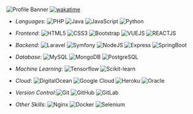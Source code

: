 ![Profile Banner](https://media.giphy.com/media/Qo2dupDib32rkTY4hX/giphy.gif)
[![wakatime](https://wakatime.com/badge/user/d40f2b01-ba71-4ead-8dea-b50f6b3eb33f.svg)](https://wakatime.com/@d40f2b01-ba71-4ead-8dea-b50f6b3eb33f)
- *Languages*: ![PHP](https://img.shields.io/badge/PHP-00599C.svg?&style=plastic&logo=php&logoColor=white)
![Java](https://img.shields.io/badge/Java-white?style=plastic&logo=openjdk&logoColor=orange)
![JavaScript](https://img.shields.io/badge/-JavaScript-%23F7DF1C?style=plastic&logo=javascript&logoColor=ffffff&labelColor=%23F7DF1C&color=%23FFCE5A)
![Python](https://img.shields.io/badge/python-3670A0?style=plastic&logo=python&logoColor=ffdd54)


- *Frontend*: ![HTML5](https://img.shields.io/badge/-HTML5-%23E44D27?style=plastic&logo=html5&logoColor=ffffff)
![CSS3](https://img.shields.io/badge/-CSS3-%231572B6?style=plastic&logo=css3)
![Bootstrap](https://img.shields.io/badge/Bootstrap-563D7C?style=plastic&logo=bootstrap&logoColor=white)
![VUEJS](https://img.shields.io/badge/Vue.js-35495E?style=plastic&logo=vuedotjs&logoColor=4FC08D)
![REACTJS](https://img.shields.io/badge/-ReactJs-61DAFB?logo=react)


- *Backend*: ![Laravel](https://img.shields.io/badge/Laravel-ffffff?style=plastic&logo=laravel&logoColor=f9322c)
![Symfony](https://img.shields.io/badge/symfony-%23000000.svg?style=plastic&logo=symfony&logoColor=white)
![NodeJS](https://img.shields.io/badge/Node.js-43853D?style=plastic&logo=node.js&logoColor=white) 
![Express](https://img.shields.io/badge/Express-092E20?style=plastic&logo=express&logoColor=white)
![SpringBoot](https://img.shields.io/badge/SpringBoot-6DB33F?style=plastic&logo=Spring&logoColor=white) 

- *Database*: ![MySQL](https://img.shields.io/badge/MySQL-00000F?style=plastic&logo=mysql&logoColor=white)
![MongoDB](https://img.shields.io/badge/MongoDB-orange?style=plastic&logo=mongodb&logoColor=white) 
![PostgreSQL](https://img.shields.io/badge/PostgreSQL-316192?style=plastic&logo=postgresql&logoColor=white)

- *Machine Learning*: ![Tensorflow](https://img.shields.io/badge/TensorFlow-FF6F00?style=plastic&logo=tensorflow&logoColor=white) 
![Scikit-learn](https://img.shields.io/badge/Scikit--learn-blue.svg?style=plastic&logo=scikit-learn&logoColor=white)

- *Cloud*: ![DigitalOcean](https://img.shields.io/badge/DigitalOcean-%230167ff.svg?style=plastic&logo=digitalOcean&logoColor=white)
![Google Cloud](https://img.shields.io/badge/GoogleCloud-%234285F4.svg?style=plastic&logo=google-cloud&logoColor=white)
![Heroku](https://img.shields.io/badge/Heroku-%23430098.svg?style=plastic&logo=heroku&logoColor=white)
![Oracle](https://img.shields.io/badge/Oracle-F80000?style=plastic&logo=oracle&logoColor=white)

- *Version Control*:![Git](https://img.shields.io/badge/git-%23F05033.svg?style=plastic&logo=git&logoColor=white)
![GitHub](https://img.shields.io/badge/github-%23121011.svg?style=plastic&logo=github&logoColor=white)
![GitLab](https://img.shields.io/badge/gitlab-%23181717.svg?style=plastic&logo=gitlab&logoColor=white)

- *Other Skills*: ![Nginx](https://img.shields.io/badge/nginx-%23009639.svg?style=plastic&logo=nginx&logoColor=white)
![Docker](https://img.shields.io/badge/docker-%230db7ed.svg?style=plastic&logo=docker&logoColor=white)
![Selenium](https://img.shields.io/badge/-selenium-%43B02A?style=plastic&logo=selenium&logoColor=white)

